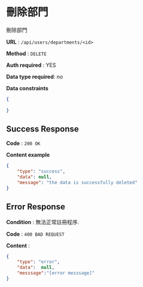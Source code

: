 # 刪除部門

刪除部門

**URL** : `/api/users/departments/<id>`

**Method** : `DELETE`

**Auth required** : YES

**Data type required**: no

**Data constraints**

```json
{
   
}

```

## Success Response

**Code** : `200 OK`

**Content example**

```json
{
    "type": "success",
    "data": null,
    "message": "the data is successfully deleted"
}
```

## Error Response

**Condition** : 無法正常註冊程序.

**Code** : `400 BAD REQUEST`

**Content** :

```json
{
    "type": "error",
    "data":  null,
    "messsage":"[error messsage]"
}
```